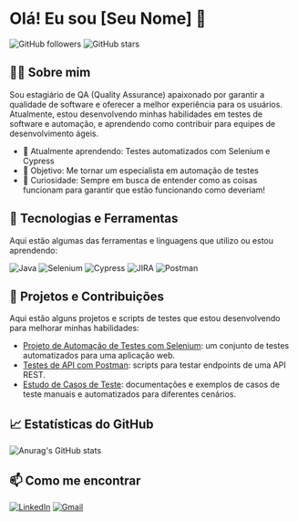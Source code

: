 # Olá! Eu sou [Seu Nome] 👋

<!-- Links para redes sociais e/ou GitHub Stats podem vir aqui -->
![GitHub followers](https://img.shields.io/github/followers/seu-usuario?style=social)
![GitHub stars](https://img.shields.io/github/stars/seu-usuario?style=social)

## 👨‍💻 Sobre mim
Sou estagiário de QA (Quality Assurance) apaixonado por garantir a qualidade de software e oferecer a melhor experiência para os usuários. Atualmente, estou desenvolvendo minhas habilidades em testes de software e automação, e aprendendo como contribuir para equipes de desenvolvimento ágeis.

- 🌱 Atualmente aprendendo: Testes automatizados com Selenium e Cypress
- 🎯 Objetivo: Me tornar um especialista em automação de testes
- 📘 Curiosidade: Sempre em busca de entender como as coisas funcionam para garantir que estão funcionando como deveriam!

## 🚀 Tecnologias e Ferramentas
Aqui estão algumas das ferramentas e linguagens que utilizo ou estou aprendendo:

![Java](https://img.shields.io/badge/-Java-333333?style=flat&logo=java)
![Selenium](https://img.shields.io/badge/-Selenium-333333?style=flat&logo=selenium)
![Cypress](https://img.shields.io/badge/-Cypress-333333?style=flat&logo=cypress)
![JIRA](https://img.shields.io/badge/-JIRA-333333?style=flat&logo=jira)
![Postman](https://img.shields.io/badge/-Postman-333333?style=flat&logo=postman)

## 📂 Projetos e Contribuições
Aqui estão alguns projetos e scripts de testes que estou desenvolvendo para melhorar minhas habilidades:

- [Projeto de Automação de Testes com Selenium](link_para_o_projeto): um conjunto de testes automatizados para uma aplicação web.
- [Testes de API com Postman](link_para_o_projeto): scripts para testar endpoints de uma API REST.
- [Estudo de Casos de Teste](link_para_o_projeto): documentações e exemplos de casos de teste manuais e automatizados para diferentes cenários.

## 📈 Estatísticas do GitHub
![Anurag's GitHub stats](https://github-readme-stats.vercel.app/api?username=seu-usuario&show_icons=true&theme=radical)

## 📫 Como me encontrar
[![LinkedIn](https://img.shields.io/badge/-LinkedIn-0077B5?style=flat&logo=LinkedIn&logoColor=white)](link_do_linkedin)
[![Gmail](https://img.shields.io/badge/-Gmail-D14836?style=flat&logo=Gmail&logoColor=white)](mailto:seu_email@gmail.com)
